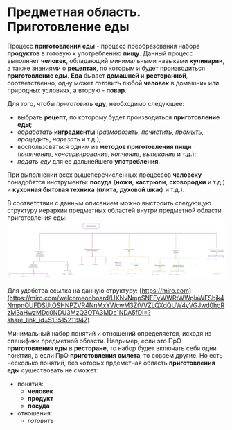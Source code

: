 # Предметная область. Приготовление еды

Процесс **приготовления еды** - процесс преобразования набора **продуктов** в готовую к употреблению **пищу**. 
Данный процесс выполняет **человек**, обладающий минимальными навыками **кулинарии**, а также знаниями о **рецептах**, по которым и будет производиться **приготовление еды**. **Еда** бывает **домашней** и **ресторанной**, соответственно, одну может *готовить* любой **человек** в домашних или природных условиях, а вторую - **повар**.

Для того, чтобы *приготовить* **еду**, необходимо следующее:
- выбрать **рецепт**, по которому будет производиться **приготовление еды**;
- *обработать* **ингредиенты** (*разморозить*, *почистить*, *промыть*, *процедить*, *нарезать* и т.д.);
- воспользоваться одним из **методов приготовления пищи** (*кипячение*, *консервирование*, *копчение*, *выпекание* и т.д.);
- *подать еду* для ее дальнейшего **употребления**.

При выполнении всех вышеперечисленных процессов **человеку** понадобятся инструменты: **посуда** (**ножи**, **кастрюли**, **сковородки** и т.д.) и **кухонная бытовая техника** (**плита**, **духовой шкаф** и т.д.).

В соответствии с данным описанием можно выстроить следующую структуру иерархии предметных областей внутри предметной области приготовления еды:
![scheme](images/scheme.jpg "Структура предметной области")

Для удобства ссылка на данную структуру: [https://miro.com](https://miro.com/welcomeonboard/UXNvNmpSNEEyWWRtWWpIaWFSbjk4NmpnQUFDSUtOSHNPZVR4NnMxYWcwM3ZtVVZLQXdQUW4yVGJwd0hoRzM3aHwzMDc0NDU3MzQ3OTA3MDc1NDA5fDI=?share_link_id=513515211947)

Минимальный набор понятий и отношений определяется, исходя из специфики предметной области. Например, если это ПрО **приготовления еды** в **ресторане**, то набор будет включать себя одни понятия, а если ПрО **приготовления омлета**, то совсем другие. Но есть несколько понятий, без которых прдеметная область **приготовления еды** существовать не сможет:

- понятия:
    - **человек**
    - **продукт**
    - **посуда**
- отношения:
    - *готовить*
